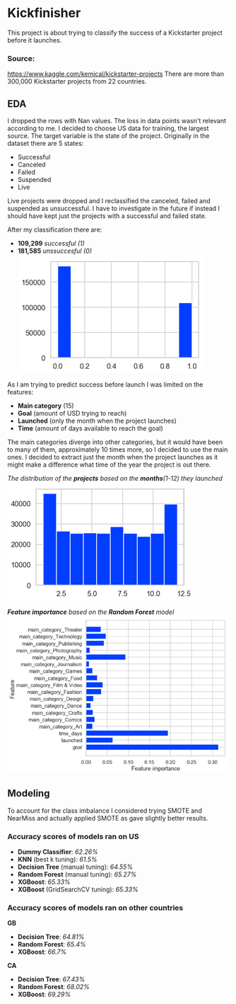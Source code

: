 # Kickfinisher

This project is about trying to classify the success of a Kickstarter project before it launches.

### Source:
https://www.kaggle.com/kemical/kickstarter-projects
There are more than 300,000 Kickstarter projects from 22 countries.

## EDA

I dropped the rows with Nan values. The loss in data points wasn't relevant according to me.
I decided to choose US data for training, the largest source. The target variable is the state of the project.
Originally in the dataset there are 5 states:
* Successful
* Canceled
* Failed
* Suspended
* Live

Live projects were dropped and I reclassified the canceled, failed and suspended as unsuccessful. I have to investigate in the future if instead I should have kept just the projects with a successful and failed state.

After my classification there are:
* __109,299__ _successful (1)_
* __181,585__ _unssuccesful (0)_
![StateDistribution](https://github.com/JonBebi/Kickfinisher/blob/master/Visualizations/StateDistribution.png "State distribution")

As I am trying to predict success before launch I was limited on the features:
* __Main category__ (15)
* __Goal__ (amount of USD trying to reach)
* __Launched__ (only the month when the project launches)
* __Time__ (amount of days available to reach the goal)

The main categories diverge into other categories, but it would have been to many of them, approximately 10 times more, so I decided to use the main ones.
I decided to extract just the month when the project launches as it might make a difference what time of the year the project is out there.

_The distribution of the __projects__ based on the __months__(1-12) they launched_
![DistributionMonthLaunched](https://github.com/JonBebi/Kickfinisher/blob/master/Visualizations/DistributionMonthLaunched.png "The distribution of the months the projects were launched")

___Feature importance__ based on the __Random Forest__ model_
![FeatureImportance](https://github.com/JonBebi/Kickfinisher/blob/master/Visualizations/FeatureImportance.png "Feature importance based on the Random Forest model")

## Modeling

To account for the class imbalance I considered trying SMOTE and NearMiss and actually applied SMOTE as gave slightly better results.

### Accuracy scores of models ran on US

* __Dummy Classifier__: _62.26%_
* __KNN__ (best k tuning): _61.5%_
* __Decision Tree__ (manual tuning): _64.55%_
* __Random Forest__ (manual tuning): _65.27%_
* __XGBoost__: _65.33%_
* __XGBoost__ (GridSearchCV tuning): _65.33%_

### Accuracy scores of models ran on other countries

__GB__
* __Decision Tree__: _64.81%_
* __Random Forest__: _65.4%_
* __XGBoost__: _66.7%_

__CA__
* __Decision Tree__: _67.43%_
* __Random Forest__: _68.02%_
* __XGBoost__: _69.29%_
